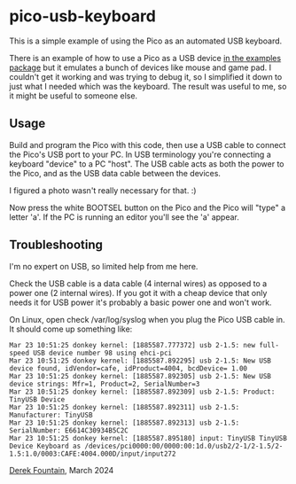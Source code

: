 # pico-usb-keyboard

This is a simple example of using the Pico as an automated USB keyboard.

There is an example of how to use a Pico as a USB device [in the examples package](https://github.com/raspberrypi/pico-examples/tree/master/usb/device/dev_hid_composite)
but it emulates a bunch of devices like mouse and game pad. I couldn't get it
working and was trying to debug it, so I simplified it down to just what I needed
which was the keyboard. The result was useful to me, so it might be useful
to someone else.

## Usage

Build and program the Pico with this code, then use a USB cable to connect
the Pico's USB port to your PC. In USB terminology you're connecting a
keyboard "device" to a PC "host". The USB cable acts as both the power to
the Pico, and as the USB data cable between the devices.

I figured a photo wasn't really necessary for that. :)

Now press the white BOOTSEL button on the Pico and the Pico will "type"
a letter 'a'. If the PC is running an editor you'll see the 'a' appear.

## Troubleshooting

I'm no expert on USB, so limited help from me here.

Check the USB cable is a data cable (4 internal wires) as opposed to a
power one (2 internal wires). If you got it with a cheap device that only
needs it for USB power it's probably a basic power one and won't work.

On Linux, open check /var/log/syslog when you plug the Pico USB cable in.
It should come up something like:

```
Mar 23 10:51:25 donkey kernel: [1885587.777372] usb 2-1.5: new full-speed USB device number 98 using ehci-pci
Mar 23 10:51:25 donkey kernel: [1885587.892295] usb 2-1.5: New USB device found, idVendor=cafe, idProduct=4004, bcdDevice= 1.00
Mar 23 10:51:25 donkey kernel: [1885587.892305] usb 2-1.5: New USB device strings: Mfr=1, Product=2, SerialNumber=3
Mar 23 10:51:25 donkey kernel: [1885587.892309] usb 2-1.5: Product: TinyUSB Device
Mar 23 10:51:25 donkey kernel: [1885587.892311] usb 2-1.5: Manufacturer: TinyUSB
Mar 23 10:51:25 donkey kernel: [1885587.892313] usb 2-1.5: SerialNumber: E6614C30934B5C2C
Mar 23 10:51:25 donkey kernel: [1885587.895180] input: TinyUSB TinyUSB Device Keyboard as /devices/pci0000:00/0000:00:1d.0/usb2/2-1/2-1.5/2-1.5:1.0/0003:CAFE:4004.000D/input/input272
```

[Derek Fountain](https://www.derekfountain.org/), March 2024
